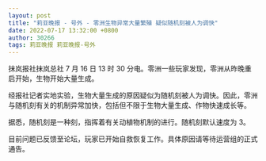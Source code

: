 ```yaml
---
layout: post
title: "莉亚晚报 - 号外 - 零洲生物异常大量繁殖 疑似随机刻被人为调快"
date: 2022-07-17 13:32:00 +0800
author: 30266
tags: 莉亚晚报 莉亚晚报-号外
---
```

抹岚报社抹岚总社 7 月 16 日 13 时 30 分电。零洲一些玩家发现，零洲从昨晚重启开始，生物开始大量生成。

经报社记者实地实验，生物大量生成的原因疑似为随机刻被人为调快。因此，零洲与随机刻有关的机制异常加快，包括但不限于生物大量生成、作物快速成长等。

据悉，随机刻是一种刻，指挥着有关动植物机制的进行。随机刻默认速度为 3。

目前问题已反馈至论坛，玩家已开始自救恢复工作。具体原因请等待运营组的正式通告。
